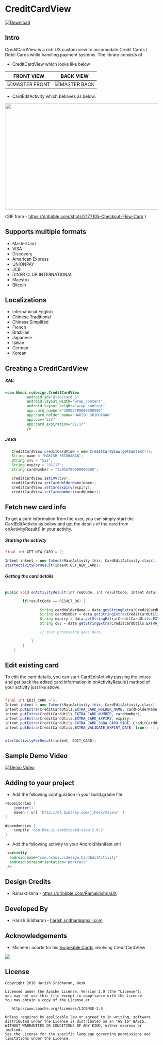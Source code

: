 # CreditCardView
[ ![Download](https://api.bintray.com/packages/jjhesk/maven/creditcard-view/images/download.svg) ](https://bintray.com/jjhesk/maven/creditcard-view/_latestVersion)


Intro
------

CreditCardView is a rich UX custom view to accomodate Credit Cards / Debit Cards while handling payment systems.  The library consists of 

* CreditCardView which looks like below

|     FRONT VIEW                |        BACK VIEW              | 
| ----------------------------  | ----------------------------- | 
| ![MASTER FRONT][master_front] | ![MASTER BACK][master_back]   |

* CardEditActivity which behaves as below. 

<img src='https://d13yacurqjgara.cloudfront.net/users/484057/screenshots/2177105/checkout_generic.gif' width='600' height='350' />

(GIF from - <https://dribbble.com/shots/2177105-Checkout-Flow-Card> )

Supports multiple formats
--------------------------
* MasterCard
* VISA
* Discovery
* American Express
* UNIONPAY
* JCB
* DINER CLUB INTERNATIONAL
* Maestro
* Bitcoin

Localizations
--------------------------
* International English
* Chinese Traditional
* Chinese Simplifed
* French
* Brazilian
* Japanese
* Italian
* German
* Korean

Creating a CreditCardView
--------------------------
##### XML
```xml
<com.hkmui.ccdesign.CreditCardView
          android:id="@+id/card_5"
          android:layout_width="wrap_content"
          android:layout_height="wrap_content"
          app:card_number="38056789000000000"
          app:card_holder_name="HARISH SRIDHARAN"
          app:cvv="522"
          app:card_expiration="01/17"
          />
```

##### JAVA

```java
   CreditCardView creditCardView = new CreditCardView(getContext());
   String name = "HARISH SRIDHARAN";
   String cvv = "522";
   String expiry = "01/17";
   String cardNumber = "38056789000000000";

   creditCardView.setCVV(cvv);
   creditCardView.setCardHolderName(name);
   creditCardView.setCardExpiry(expiry);
   creditCardView.setCardNumber(cardNumber);

```

Fetch new card info
---------------------

To get a card information from the user, you can simply start the CardEditActivity as below and get the details of the card
from onActivityResult() in your activity.

##### Starting the activity
```java
final int GET_NEW_CARD = 2;

Intent intent = new Intent(MainActivity.this, CardEditActivity.class);
startActivityForResult(intent,GET_NEW_CARD);
```

##### Getting the card details
```java

public void onActivityResult(int reqCode, int resultCode, Intent data) {

        if(resultCode == RESULT_OK) {

                String cardHolderName = data.getStringExtra(CreditCardUtils.EXTRA_CARD_HOLDER_NAME);
                String cardNumber = data.getStringExtra(CreditCardUtils.EXTRA_CARD_NUMBER);
                String expiry = data.getStringExtra(CreditCardUtils.EXTRA_CARD_EXPIRY);
                String cvv = data.getStringExtra(CreditCardUtils.EXTRA_CARD_CVV);

                // Your processing goes here.

            }
        }
    }
```


Edit existing card
------------------

To edit the card details, you can start CardEditActivity passing the extras and get back the edited card information in onActivityResult() method of your activity just like above.
```java

final int EDIT_CARD = 5;
Intent intent = new Intent(MainActivity.this, CardEditActivity.class);
intent.putExtra(CreditCardUtils.EXTRA_CARD_HOLDER_NAME, cardHolderName);
intent.putExtra(CreditCardUtils.EXTRA_CARD_NUMBER, cardNumber);
intent.putExtra(CreditCardUtils.EXTRA_CARD_EXPIRY, expiry);
intent.putExtra(CreditCardUtils.EXTRA_CARD_SHOW_CARD_SIDE, CreditCardUtils.CARD_SIDE_BACK);
intent.putExtra(CreditCardUtils.EXTRA_VALIDATE_EXPIRY_DATE, true); // pass "false" to discard expiry date validation.


startActivityForResult(intent, EDIT_CARD);
```

Sample Demo Video
------------------
[![Demo Video](https://cloud.githubusercontent.com/assets/13122232/13137455/25a15b6a-d647-11e5-90d0-5c410e6f64f7.png)](https://youtu.be/uPJr0WrO-X0 "CreditCardView Demo Video")


Adding to your project
------------------------

- Add the following configuration in your build.gradle file.

```gradle
repositories {
    jcenter()
    maven { url 'http://dl.bintray.com/jjhesk/maven/' }
}

dependencies {
    compile 'com.hkm.ui:creditcard-view:2.0.2'
}
```
- Add the following activity to your AndroidManifest.xml

```xml
 <activity
  android:name="com.hkmui.ccdesign.CardEditActivity"
  android:screenOrientation="portrait"
 />
```

Design Credits
--------------
* Ramakrishna - <https://dribbble.com/RamakrishnaUX>

Developed By
------------

* Harish Sridharan - <harish.sridhar@gmail.com>

Acknowledgements
----------------

* Michele Lacorte for his [Swipeable Cards][1] involving CreditCardView

<img src='https://camo.githubusercontent.com/34d3793e2e1c9d3def671d01704a2474c6dc103c/687474703a2f2f692e67697068792e636f6d2f336f726e6a514c4439354f737034716c6d382e676966'  />

License
--------
```
Copyright 2016 Harish Sridharan, Hesk

Licensed under the Apache License, Version 2.0 (the "License");
you may not use this file except in compliance with the License.
You may obtain a copy of the License at

   http://www.apache.org/licenses/LICENSE-2.0

Unless required by applicable law or agreed to in writing, software
distributed under the License is distributed on an "AS IS" BASIS,
WITHOUT WARRANTIES OR CONDITIONS OF ANY KIND, either express or implied.
See the License for the specific language governing permissions and
limitations under the License.
```


[master_front]:https://cloud.githubusercontent.com/assets/13122232/12871102/8b681fae-cd8e-11e5-8831-7b1fc1970194.png
[master_back]:https://cloud.githubusercontent.com/assets/13122232/12871095/4ce9a234-cd8e-11e5-8c4e-384ce6874029.png
[visa_front]:https://cloud.githubusercontent.com/assets/13122232/12871145/b57f92f2-cd90-11e5-8f36-086b227d06c3.png
[amex_front]:https://cloud.githubusercontent.com/assets/13122232/12871146/c22cf74c-cd90-11e5-85e4-3ab45d50ba76.png
[amex_back]:https://cloud.githubusercontent.com/assets/13122232/12871156/3124d570-cd91-11e5-8b71-f333e46192bb.png
[visa_back]:https://cloud.githubusercontent.com/assets/13122232/12871157/31625b5c-cd91-11e5-87f7-f42a6404842b.png
[1]: https://github.com/michelelacorte/SwipeableCard



